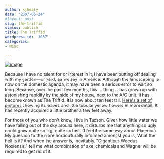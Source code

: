 ```yaml
---
author: kjhealy
date: "2007-06-24"
#layout: post
slug: the-triffid
status: publish
title: The Triffid
wordpress_id: '1057'
categories:
- Misc

---
```


[![image](http://farm2.static.flickr.com/1040/615640249_fad1b14a63_m.jpg)](http://www.flickr.com/photos/kjhealy/615640249/ "photo sharing")

Because I have no talent for or interest in it, I have been putting off dealing with my garden—or yard, as we say in America. Although the landscaping is now on the domestic agenda, it may have been a serious error to wait so long. Because, over the past few months, this … thing … has grown up with astonishing rapidity by the side of my house, next to the A/C unit. It has become known as The Triffid. It is now about ten feet tall. [Here's a set of pictures](http://www.flickr.com/photos/kjhealy/sets/72157600470697271/) showing its leaves and little tubular yellow flowers in more detail. It has recently acquired a little brother a few feet away.

For those of you who don't know, I live in Tucson. Given how little water we have falling out of the sky around here, it disturbs me that anything so ugly could grow quite so big, quite so fast. (I feel the same way about Phoenix.) My question to the more horticulturally informed amongst you is, What the hell is it? And when the answer is, inevitably, "Giganticus Weedus Noxiensis," tell me what combination of axe, chemicals and Wagner will be required to get rid of it.
